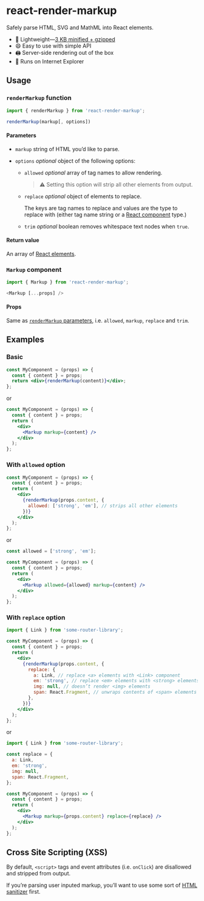 # react-render-markup

Safely parse HTML, SVG and MathML into React elements.

- :gift: Lightweight—[3 KB minified + gzipped](https://bundlephobia.com/result?p=react-render-markup)
- :smile: Easy to use with simple API
- :printer: Server-side rendering out of the box
- :dolphin: Runs on Internet Explorer

## Usage

### `renderMarkup` function

```js
import { renderMarkup } from 'react-render-markup';

renderMarkup(markup[, options])
```

#### Parameters

- `markup` string of HTML you’d like to parse.
- `options` _optional_ object of the following options:

  - `allowed` _optional_ array of tag names to allow rendering.

    > :warning: Setting this option will strip all other elements from output.

  - `replace` _optional_ object of elements to replace.

    The keys are tag names to replace and values are the type to replace with (either tag name string or a [React component](https://reactjs.org/docs/components-and-props.html) type.)

  - `trim` _optional_ boolean removes whitespace text nodes when `true`.

#### Return value

An array of [React elements](https://reactjs.org/docs/rendering-elements.html).

### `Markup` component

```js
import { Markup } from 'react-render-markup';

<Markup [...props] />
```

#### Props

Same as [`renderMarkup` parameters](#parameters), i.e. `allowed`, `markup`, `replace` and `trim`.

## Examples

### Basic

```jsx
const MyComponent = (props) => {
  const { content } = props;
  return <div>{renderMarkup(content)}</div>;
};
```

or

```jsx
const MyComponent = (props) => {
  const { content } = props;
  return (
    <div>
      <Markup markup={content} />
    </div>
  );
};
```

### With `allowed` option

```jsx
const MyComponent = (props) => {
  const { content } = props;
  return (
    <div>
      {renderMarkup(props.content, {
        allowed: ['strong', 'em'], // strips all other elements
      })}
    </div>
  );
};
```

or

```jsx
const allowed = ['strong', 'em'];

const MyComponent = (props) => {
  const { content } = props;
  return (
    <div>
      <Markup allowed={allowed} markup={content} />
    </div>
  );
};
```

### With `replace` option

```jsx
import { Link } from 'some-router-library';

const MyComponent = (props) => {
  const { content } = props;
  return (
    <div>
      {renderMarkup(props.content, {
        replace: {
          a: Link, // replace <a> elements with <Link> component
          em: 'strong', // replace <em> elements with <strong> elements
          img: null, // doesn’t render <img> elements
          span: React.Fragment, // unwraps contents of <span> elements
        },
      })}
    </div>
  );
};
```

or

```jsx
import { Link } from 'some-router-library';

const replace = {
  a: Link,
  em: 'strong',
  img: null,
  span: React.Fragment,
};

const MyComponent = (props) => {
  const { content } = props;
  return (
    <div>
      <Markup markup={props.content} replace={replace} />
    </div>
  );
};
```

## Cross Site Scripting (XSS)

By default, `<script>` tags and event attributes (i.e. `onClick`) are disallowed and stripped from output.

If you’re parsing user inputed markup, you’ll want to use some sort of [HTML sanitizer](https://www.npmjs.com/search?q=html%20sanitizer&page=1&ranking=optimal) first.
